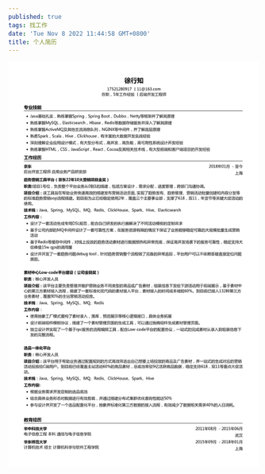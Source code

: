 ```yaml
---
published: true
tags: 找工作
date: 'Tue Nov 8 2022 11:44:58 GMT+0800'
title: 个人简历
---
```

![resume](./resume.png)